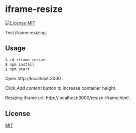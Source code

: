 # iframe-resize

[![License MIT][license-image]](LICENSE)

Test iframe resizing.

## Usage
```bash
$ cd iframe-resize
$ npm install
$ npm start
```
Open http://localhost:3000 .

Click *Add content* button to increase container height.

Resizing iframe url: http://localhost:3000/resize-iframe.html .

## License
[MIT](LICENSE)

[license-image]: https://img.shields.io/badge/license-MIT-blue.svg
  "The MIT License"